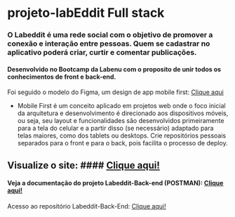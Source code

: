 # projeto-labEddit Full stack
### O Labeddit é uma rede social com o objetivo de promover a conexão e interação entre pessoas. Quem se cadastrar no aplicativo poderá criar, curtir e comentar publicações.

#### Desenvolvido no Bootcamp da Labenu com o proposito de unir todos os conhecimentos de front e back-end.

Foi seguido o modelo do Figma, um design de app mobile first:  [Clique aqui](https://www.figma.com/file/n5xdtQVW0bvFBS0tumN0Sp/Projeto-Integrador-Labeddit-(Copy)?node-id=9-1014&t=mhOyGnUrUdlD00NF-0)

* Mobile First é um conceito aplicado em projetos web onde o foco inicial da arquitetura e desenvolvimento é direcionado aos dispositivos móveis, ou seja, seu layout e funcionalidades são desenvolvidos primeiramente para a tela do celular e a partir disso (se necessário) adaptado para telas maiores, como dos tablets ou desktops.
Crie repositórios pessoais separados para o front e para o back, pois facilita o processo de deploy.

## Visualize o site: #### [Clique aqui!](projeto-labeddit-fullstack-camilla-franca.surge.sh)
#### Veja a documentação do projeto Labeddit-Back-end (POSTMAN): [Clique aqui!](https://documenter.getpostman.com/view/24460722/2s93RZKoiY)
Acesso ao repositório Labeddit-Back-End: [Clique aqui!](https://github.com/CamiFranca/projeto-labEddit)
